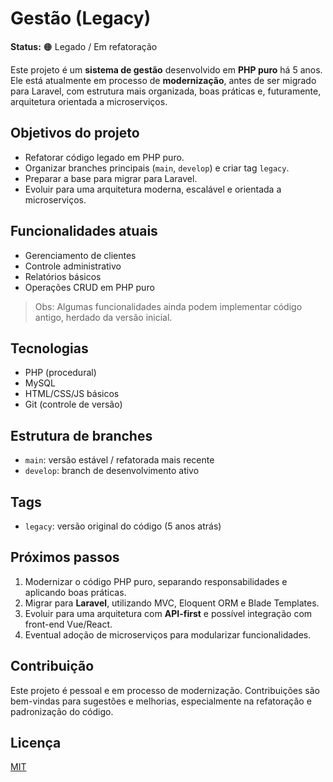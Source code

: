 # Gestão (Legacy)

**Status:** 🟠 Legado / Em refatoração

Este projeto é um **sistema de gestão** desenvolvido em **PHP puro** há 5 anos. Ele está atualmente em processo de **modernização**, antes de ser migrado para Laravel, com estrutura mais organizada, boas práticas e, futuramente, arquitetura orientada a microserviços.

## Objetivos do projeto

- Refatorar código legado em PHP puro.
- Organizar branches principais (`main`, `develop`) e criar tag `legacy`.
- Preparar a base para migrar para Laravel.
- Evoluir para uma arquitetura moderna, escalável e orientada a microserviços.

## Funcionalidades atuais

- Gerenciamento de clientes
- Controle administrativo
- Relatórios básicos
- Operações CRUD em PHP puro

> Obs: Algumas funcionalidades ainda podem implementar código antigo, herdado da versão inicial.

## Tecnologias 

- PHP (procedural)
- MySQL
- HTML/CSS/JS básicos
- Git (controle de versão)

## Estrutura de branches

- `main`: versão estável / refatorada mais recente
- `develop`: branch de desenvolvimento ativo

## Tags

- `legacy`: versão original do código (5 anos atrás)

## Próximos passos

1. Modernizar o código PHP puro, separando responsabilidades e aplicando boas práticas.
2. Migrar para **Laravel**, utilizando MVC, Eloquent ORM e Blade Templates.
3. Evoluir para uma arquitetura com **API-first** e possível integração com front-end Vue/React.
4. Eventual adoção de microserviços para modularizar funcionalidades.

## Contribuição

Este projeto é pessoal e em processo de modernização. Contribuições são bem-vindas para sugestões e melhorias, especialmente na refatoração e padronização do código.

## Licença

[MIT](LICENSE)